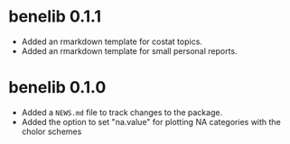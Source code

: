 # benelib 0.1.1

* Added an rmarkdown template for costat topics.
* Added an rmarkdown template for small personal reports.

# benelib 0.1.0

* Added a `NEWS.md` file to track changes to the package.
* Added the option to set "na.value" for plotting NA categories with the cholor schemes
